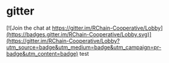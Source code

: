 # gitter

[![Join the chat at https://gitter.im/RChain-Cooperative/Lobby](https://badges.gitter.im/RChain-Cooperative/Lobby.svg)](https://gitter.im/RChain-Cooperative/Lobby?utm_source=badge&utm_medium=badge&utm_campaign=pr-badge&utm_content=badge)
test
